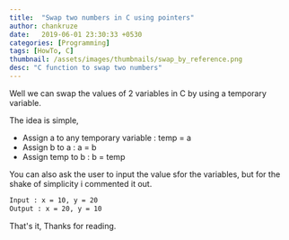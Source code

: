 ```yaml
---
title:  "Swap two numbers in C using pointers"
author: chankruze
date:   2019-06-01 23:30:33 +0530
categories: [Programming]
tags: [HowTo, C]
thumbnail: /assets/images/thumbnails/swap_by_reference.png
desc: "C function to swap two numbers"
---
```

Well we can swap the values of 2 variables in C by using a temporary variable.

The idea is simple,

- Assign a to any temporary variable : temp = a
- Assign b to a : a = b
- Assign temp to b : b = temp

You can also ask the user to input the value sfor the variables, but for the shake of simplicity i commented it out.


```bash
Input : x = 10, y = 20
Output : x = 20, y = 10
```

<script src="https://gist.github.com/chankruze/4bdaa12bdf75bc1f67fcd8dbc9ccf7f8.js"></script>

That's it, Thanks for reading.